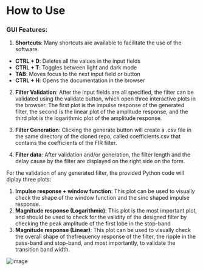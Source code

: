 # How to Use
### GUI Features:
1. **Shortcuts**: Many shortcuts are available to facilitate the use of the software.
* **CTRL + D**: Deletes all the values in the input fields
* **CTRL + T**: Toggles between light and dark mode
* **TAB**: Moves focus to the next input field or button
* **CTRL + H**: Opens the documentation in the browser

2. __**Filter Validation**__: After the input fields are all specified, the filter can be validated using the validate button, which open three interactive plots in the browser.
The first plot is the impulse response of the generated filter, the second is the linear plot of the amplitude response, and the third plot is the logarithmic plot of the amplitude response.

3. __**Filter Generation**__: Clicking the generate button will create a .csv file in the same directory of the cloned repo, called coefficients.csv that contains the coefficients of the FIR filter.

4. __**Filter data**__: After validation and/or generation, the filter length and the delay cause by the filter are displayed on the right side on the form.




For the validation of any generated filter, the provided Python code will diplay three plots:

1. **Impulse response + window function**: This plot can be used to visually check the shape of the window function and the sinc shaped impulse response.
1. **Magnitude response (Logarithmic)**: This plot is the most important plot, and should be used to check for the validity of the designed filter by checking the peak amplitude of the first lobe in the stop-band
1. **Magnitude response (Linear)**: This plot can be used to visually check the overall shape of thefrequency response of the filter, the ripple in the pass-band and stop-band, and most importantly, to validate the transition band width.





![image](https://github.com/Fadi-Eid/DigitalFilterDesign/assets/113466842/0df91bc5-6b6b-4194-a81a-8c6dace6d628)
